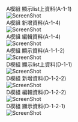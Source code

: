 
A模組 顯示list上資料(A-1-1)<br />
![ScreenShot](http://120.119.77.36/coServDemoImg/A/a_list.png)<br />
A模組 新增資料(A-1-4)<br />
![ScreenShot](http://120.119.77.36/coServDemoImg/A/a_add.png)<br />
A模組 編輯資料(A-1-4)<br />
![ScreenShot](http://120.119.77.36/coServDemoImg/A/a_edit.png)<br />
A模組 顯示資料(A-1-1-2)<br />
![ScreenShot](http://120.119.77.36/coServDemoImg/A/a_info.png)<br />
D模組 顯示list上資料(D-1-1)<br />
![ScreenShot](http://120.119.77.36/coServDemoImg/D/d_list.png)<br />
D模組 新增資料(D-1-2-2)<br />
![ScreenShot](http://120.119.77.36/coServDemoImg/D/d_add.png)<br />
D模組 編輯資料(D-1-2-2)<br />
![ScreenShot](http://120.119.77.36/coServDemoImg/D/d_edit.png)<br />
D模組 顯示資料(D-1-2-1)<br />
![ScreenShot](http://120.119.77.36/coServDemoImg/D/d_info.png)<br />


